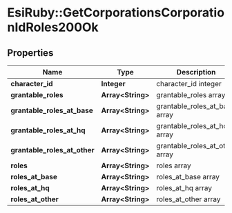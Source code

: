 # EsiRuby::GetCorporationsCorporationIdRoles200Ok

## Properties
Name | Type | Description | Notes
------------ | ------------- | ------------- | -------------
**character_id** | **Integer** | character_id integer | 
**grantable_roles** | **Array&lt;String&gt;** | grantable_roles array | [optional] 
**grantable_roles_at_base** | **Array&lt;String&gt;** | grantable_roles_at_base array | [optional] 
**grantable_roles_at_hq** | **Array&lt;String&gt;** | grantable_roles_at_hq array | [optional] 
**grantable_roles_at_other** | **Array&lt;String&gt;** | grantable_roles_at_other array | [optional] 
**roles** | **Array&lt;String&gt;** | roles array | [optional] 
**roles_at_base** | **Array&lt;String&gt;** | roles_at_base array | [optional] 
**roles_at_hq** | **Array&lt;String&gt;** | roles_at_hq array | [optional] 
**roles_at_other** | **Array&lt;String&gt;** | roles_at_other array | [optional] 


